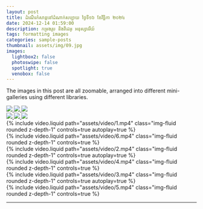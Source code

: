 ```yaml
---
layout: post
title: ដំណើរកំសាន្តនៅដំណាក់សប្បាយ ថ្ងៃទី១៦ ខែវិច្ឆិកា ២០២៤
date: 2024-12-14 01:59:00
description: កម្រងរូប និងវីដេអូ អនុស្សាវរីយ៍
tags: formatting images
categories: sample-posts
thumbnail: assets/img/09.jpg
images:
  lightbox2: false
  photoswipe: false
  spotlight: true
  venobox: false
---
```


The images in this post are all zoomable, arranged into different mini-galleries using different libraries.


<!-- Group 1 -->
<div class="spotlight-group">
    <a class="spotlight" href="https://photos.fife.usercontent.google.com/pw/AP1GczOf0m0aa2LPxjPXhHIExYEVBiQKQxnYCrLUnB80Jm1hW7mEEfjZ9RE_Kw=w2114-h1586-s-no-gm?authuser=0">
        <img src="https://photos.fife.usercontent.google.com/pw/AP1GczP3RIYkMpxq-LQq3A7GwuVfR5D_pgZwfN_LOFyeV7qoWFYGsLfHcZ663Q=w500-h375-s-no-gm?authuser=0" />
    </a>
    <a class="spotlight" href="https://photos.fife.usercontent.google.com/pw/AP1GczNNoya4hF6wtMx6DjWBgWdVCc_9F_mnQwoY9l_dWRQE-xGyuWrAYKft9g=w1586-h1190-s-no-gm?authuser=0">
        <img src="https://lh3.googleusercontent.com/pw/AP1GczPTT3ff9SXgaEwweNuj3EAS_Y5uVjUR8ncIGZzDPX3abcfMnH-luPoi9ff54sLXe7Fu96UXPumiCLWFlFJ-lc1l3CI6XmcHAI6k_c0d2OzLi_hZaemrVJRXYAJSYDABYi85iQ1qgtYBEPQgqcG1UyGpXg=w500-h375-s-no-gm?authuser=0" />
    </a>
    <a class="spotlight" href="https://photos.fife.usercontent.google.com/pw/AP1GczOn86n8gLhhjiWVKi-GNeL96Ldy5rJuPC3_yyxR30xoykibANPX6v6mwQ=w2114-h1586-s-no-gm?authuser=0">
        <img src="https://photos.fife.usercontent.google.com/pw/AP1GczO8yxLdiObMigEtq3YL4ye5fyctBp6f76bIsRUe6zQYzAOC4Dqt9jauvQ=w500-h375-s-no-gm?authuser=0" />
    </a>
</div>
<!-- Group 2 -->
<div class="spotlight-group">
    <a class="spotlight" href="https://photos.fife.usercontent.google.com/pw/AP1GczPLMJPZkm1IQwF_3vC4QOc0MCw8EEBh0s1tj8GA0Vm4eVLdhtghNW5aGg=w2114-h1586-s-no-gm?authuser=0">
        <img src="https://photos.fife.usercontent.google.com/pw/AP1GczNM3b4nUgK_q2JzKWkUiEiH2I2NhcJ8tKAJCBPn6bJQE-CqlO9pNicwPg=w500-h375-s-no-gm?authuser=0" />
    </a>
    <a class="spotlight" href="https://photos.fife.usercontent.google.com/pw/AP1GczMUAx0C0mmbAgK0VD2xZ4Nuz1WplE_Tba2baTvMKzfkebcwo7rP4zb76w=w2114-h1188-s-no-gm?authuser=0">
        <img src="https://photos.fife.usercontent.google.com/pw/AP1GczPgSDiTOM37YyHmjDy18mh8lPzFuW5576w6gGv2HmRZlsq7fpcYMz1KqA=w500-h281-s-no-gm?authuser=0" />
    </a>
    <a class="spotlight" href="https://photos.fife.usercontent.google.com/pw/AP1GczO9AUrmS29dN_DO7FaZHX5QUYU9SECkgwUS8Be1M2pfwrMvonYUXux9DQ=w1268-h1690-s-no-gm?authuser=0">
        <img src="https://photos.fife.usercontent.google.com/pw/AP1GczPuM0K9OzK9GQmklyzq-3WhoZ5hSprsQaxk2NwT9Va30OZLzEmneyhytQ=w500-h667-s-no-gm?authuser=0" />
    </a>
</div>

<div class="row mt-3">
    <div class="col-sm mt-3 mt-md-0">
        {% include video.liquid path="assets/video/1.mp4" class="img-fluid rounded z-depth-1" controls=true autoplay=true %}
    </div>
    <div class="col-sm mt-3 mt-md-0">
        {% include video.liquid path="assets/video/6.mp4" class="img-fluid rounded z-depth-1" controls=true %}
    </div>
</div>

<div class="row mt-3">
    <div class="col-sm mt-3 mt-md-0">
        {% include video.liquid path="assets/video/2.mp4" class="img-fluid rounded z-depth-1" controls=true autoplay=true %}
    </div>
    <div class="col-sm mt-3 mt-md-0">
        {% include video.liquid path="assets/video/4.mp4" class="img-fluid rounded z-depth-1" controls=true %}
    </div>
</div>

<div class="row mt-3">
    <div class="col-sm mt-3 mt-md-0">
        {% include video.liquid path="assets/video/3.mp4" class="img-fluid rounded z-depth-1" controls=true autoplay=true %}
    </div>
    <div class="col-sm mt-3 mt-md-0">
        {% include video.liquid path="assets/video/5.mp4" class="img-fluid rounded z-depth-1" controls=true %}
    </div>
</div>

---